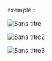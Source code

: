 exemple :

![Sans titre](https://github.com/fk-crafter/100days-of-code/assets/127132293/c1404056-d08b-40a8-9c3b-7d279ff8ba1a)

![Sans titre2](https://github.com/fk-crafter/100days-of-code/assets/127132293/7af2baf0-9408-40ba-add1-79ecb9f3b6ce)

![Sans titre3](https://github.com/fk-crafter/100days-of-code/assets/127132293/348c5f94-daa7-4e1b-bf0f-af4e620aaabd)
